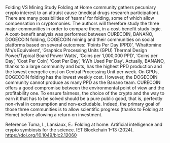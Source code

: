 Folding VS Mining Study
Folding at Home community gathers pecuniary crypto interest to an altruist cause (medical drugs research participation). There are many possibilities of ‘teams’ for folding, some of which allow compensation in cryptomonies. The authors will therefore study the three major communities in order to compare them, in a cost-benefit study logic. A cost-benefit analysis was performed between CURECOIN, BANANO, DOGECOIN folding, DOGECOIN mining and their communities on social platforms based on several outcomes: ‘Points Per Day (PPD)’, ‘Whattomine Mh/s Equivalent’, ‘Graphics Processing Units (GPU) Thermal Design Power/Typical Board Power Watts’, ‘Coins per 1,000,000 PPD’, ‘Coins per Day’, ‘Cost Per Coin’, ‘Cost Per Day’, ‘kWh Used Per Day’. Actually, BANANO, thanks to a large community and bots, has the highest PPD production and the lowest energetic cost on Central Processing Unit per week. On GPUs, DOGECOIN folding has the lowest weekly cost. However, the DOGECOIN community cannot produce as many PPD as the Banano team. CURECOIN offers a good compromise between the environmental point of view and the profitability one. To ensure fairness, the choice of the crypto and the way to earn it that has to be solved should be a pure public good, that is, perfectly non-rival in consumption and non-excludable. Indeed, the primary goal of those three communities is to allow scientific progress (thanks to Folding at Home) before allowing a return on investment.

Reference
Tuma, I., Lansiaux, E.: Folding at home: Artificial intelligence and crypto symbiosis for the science. IET Blockchain 1–13 (2024). https://doi.org/10.1049/blc2.12060
